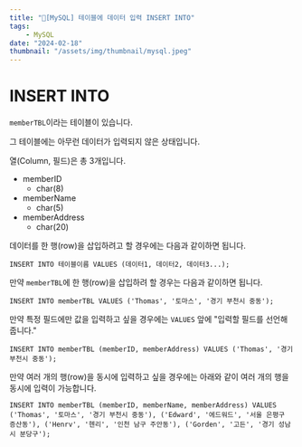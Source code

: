 ```yaml
---
title: "🐋[MySQL] 테이블에 데이터 입력 INSERT INTO"
tags:
    - MySQL
date: "2024-02-18"
thumbnail: "/assets/img/thumbnail/mysql.jpeg"
---
```


# INSERT INTO

`memberTBL`이라는 테이블이 있습니다.

그 테이블에는 아무런 데이터가 입력되지 않은 상태입니다.

열(Column, 필드)은 총 3개입니다.
* memberID
    * char(8)
* memberName
    * char(5)
* memberAddress
    * char(20)

데이터를 한 행(row)을 삽입하려고 할 경우에는 다음과 같이하면 됩니다.
```
INSERT INTO 테이블이름 VALUES (데이터1, 데이터2, 데이터3...);
```

만약 `memberTBL`에 한 행(row)을 삽입하려 할 경우는 다음과 같이하면 됩니다.
```
INSERT INTO memberTBL VALUES ('Thomas', '토마스', '경기 부천시 중동');
```

만약 특정 필드에만 값을 입력하고 싶을 경우에는 `VALUES` 앞에 "입력할 필드를 선언해 줍니다."
```
INSERT INTO memberTBL (memberID, memberAddress) VALUES ('Thomas', '경기 부천시 중동');
```

만약 여러 개의 행(row)을 동시에 입력하고 싶을 경우에는 아래와 같이 여러 개의 행을 동시에 입력이 가능합니다.
```
INSERT INTO memberTBL (memberID, memberName, memberAddress) VALUES  ('Thomas', '토마스', '경기 부천시 중동'), ('Edward', '에드워드', '서울 은평구 증산동'), ('Henrv', '헨리', '인천 남구 주안동'), ('Gorden', '고든', '경기 성남시 분당구');
```
